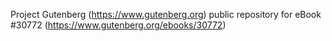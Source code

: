 Project Gutenberg (https://www.gutenberg.org) public repository for eBook #30772 (https://www.gutenberg.org/ebooks/30772)
